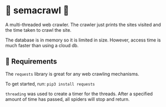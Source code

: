 # :bug: semacrawl :bug:

A multi-threaded web crawler. The crawler just prints the sites visited and the time taken to crawl the site.

The database is in memory so it is limited in size. However, access time is much faster than using a cloud db.

## :dolphin: Requirements

The `requests` library is great for any web crawling mechanisms.

To get started, run: `pip3 install requests`

`threading` was used to create a timer for the threads. After a specified amount of time has passed, all spiders will stop and return.

